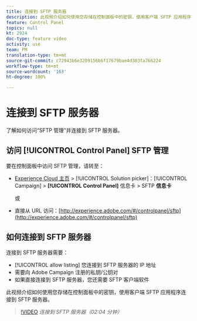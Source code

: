 ```yaml
---
title: 连接到 SFTP 服务器
description: 此视频介绍如何使用您存储在控制面板中的密钥，使用客户端 SFTP 应用程序连接到 SFTP 服务器。
feature: Control Panel
topics: null
kt: 2924
doc-type: feature video
activity: use
team: PM
translation-type: tm+mt
source-git-commit: c72943b6e3209156b6f17679bae4d303fa766224
workflow-type: tm+mt
source-wordcount: '163'
ht-degree: 100%

---
```



# 连接到 SFTP 服务器

了解如何访问“SFTP 管理”并连接到 SFTP 服务器。

## 访问 [!UICONTROL Control Panel] SFTP 管理

要在控制面板中访问 SFTP 管理，请转至：

* [Experience Cloud 主页](https://experience.adobe.com/#/home) > [!UICONTROL Solution picker]：[!UICONTROL Campaign] > **[!UICONTROL Control Panel]** 信息卡 > SFTP **信息卡**

   或
* 直接从 URL 访问：[http://experience.adobe.com/#/controlpanel/sftp](http://experience.adobe.com/#/controlpanel/sftp)

## 如何连接到 SFTP 服务器

连接到 SFTP 服务器需要：

* [!UICONTROL allow listing] 您连接到 SFTP 服务器的 IP 地址
* 需要向 Adobe Campaign 注册的私钥/公钥对
* 如果直接连接到 SFTP 服务器，您还需要 SFTP 客户端软件

此视频介绍如何使用您存储在控制面板中的密钥，使用客户端 SFTP 应用程序连接到 SFTP 服务器。

>[!VIDEO](https://video.tv.adobe.com/v/27263?quality=12)
*连接到 SFTP 服务器（02:04 分钟）*
